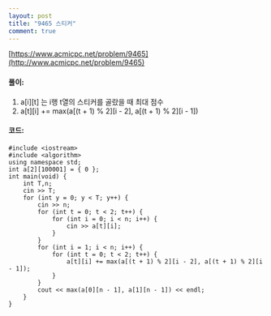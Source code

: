 ```yaml
---
layout: post
title: "9465 스티커"
comment: true
---
```

[https://www.acmicpc.net/problem/9465](http://www.acmicpc.net/problem/9465)

#### **풀이:**
1. a[i][t] 는 i행 t열의 스티커를 골랐을 때 최대 점수
2. a[t][i] += max(a[(t + 1) % 2][i - 2], a[(t + 1) % 2][i - 1])

#### **코드:**

```
#include <iostream>
#include <algorithm>
using namespace std;
int a[2][100001] = { 0 };
int main(void) {
	int T,n;
	cin >> T;
	for (int y = 0; y < T; y++) {
		cin >> n;
		for (int t = 0; t < 2; t++) {
			for (int i = 0; i < n; i++) {
				cin >> a[t][i];
			}
		}
		for (int i = 1; i < n; i++) {
			for (int t = 0; t < 2; t++) {
				a[t][i] += max(a[(t + 1) % 2][i - 2], a[(t + 1) % 2][i - 1]);
			}
		}
		cout << max(a[0][n - 1], a[1][n - 1]) << endl;
	}
}
```

